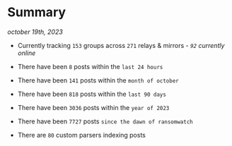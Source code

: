 
# Summary
_october 19th, 2023_

- Currently tracking `153` groups across `271` relays & mirrors - _`92` currently online_

- There have been `8` posts within the `last 24 hours`

- There have been `141` posts within the `month of october`

- There have been `818` posts within the `last 90 days`

- There have been `3036` posts within the `year of 2023`

- There have been `7727` posts `since the dawn of ransomwatch`

- There are `80` custom parsers indexing posts
